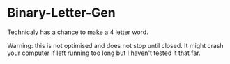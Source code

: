 ﻿# Binary-Letter-Gen

Technicaly has a chance to make a 4 letter word.

Warning: this is not optimised and does not stop until closed. It might crash your computer if left running too long but I haven't tested it that far.
